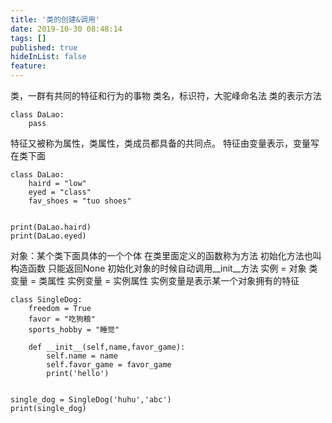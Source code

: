 ```yaml
---
title: '类的创建&调用'
date: 2019-10-30 08:48:14
tags: []
published: true
hideInList: false
feature: 
---
```

类，一群有共同的特征和行为的事物
类名，标识符，大驼峰命名法
类的表示方法
```
class DaLao:
    pass
```
特征又被称为属性，类属性，类成员都具备的共同点。
特征由变量表示，变量写在类下面
```
class DaLao:
    haird = "low"
    eyed = "class"
    fav_shoes = "tuo shoes"


print(DaLao.haird)
print(DaLao.eyed)
```
对象：某个类下面具体的一个个体
在类里面定义的函数称为方法
初始化方法也叫构造函数 只能返回None
初始化对象的时候自动调用__init__方法
实例 = 对象
类变量 = 类属性
实例变量 = 实例属性
实例变量是表示某一个对象拥有的特征
```
class SingleDog:
    freedom = True
    favor = "吃狗粮"
    sports_hobby = "睡觉"

    def __init__(self,name,favor_game):
        self.name = name
        self.favor_game = favor_game
        print('hello')


single_dog = SingleDog('huhu','abc')
print(single_dog)
```
























